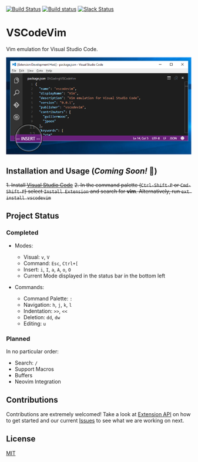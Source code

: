 [![Build Status](https://travis-ci.org/VSCodeVim/Vim.svg?branch=master)](https://travis-ci.org/VSCodeVim/Vim) [![Build status](https://ci.appveyor.com/api/projects/status/0t6ljij7g5h0ddx8?svg=true)](https://ci.appveyor.com/project/guillermooo/vim) [![Slack Status](http://slackin.westus.cloudapp.azure.com/badge.svg)](http://slackin.westus.cloudapp.azure.com)

# VSCodeVim

Vim emulation for Visual Studio Code. 

![Screenshot](screen.png)

## Installation and Usage (*Coming Soon!* :gift:)

~~1. Install [Visual Studio Code](https://code.visualstudio.com/)~~
~~2. In the command palette (`Ctrl-Shift-P` or `Cmd-Shift-P`) select `Install Extension` and search for **vim**. Alternatively, run `ext install vscodevim`~~

## Project Status

### Completed

* Modes:
    * Visual: `v`, `V`
    * Command: `Esc`, `Ctrl+[`
	* Insert: `i`, `I`, `a`, `A`, `o`, `O`
	* Current Mode displayed in the status bar in the bottom left

* Commands:
	* Command Palette: `:`
	* Navigation: `h`, `j`, `k`, `l`
	* Indentation: `>>`, `<<`
	* Deletion: `dd`, `dw`
	* Editing: `u`

### Planned

In no particular order:

* Search: `/`	
* Support Macros
* Buffers
* Neovim Integration

## Contributions

Contributions are extremely welcomed! Take a look at [Extension API](https://code.visualstudio.com/docs/extensionAPI/overview) on how to get started and our current [Issues](https://github.com/VSCodeVim/Vim/issues) to see what we are working on next.

## License

[MIT](LICENSE.txt)
